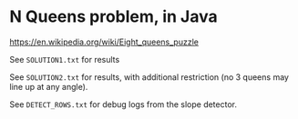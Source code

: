 # N Queens problem, in Java

https://en.wikipedia.org/wiki/Eight_queens_puzzle

See `SOLUTION1.txt` for results

See `SOLUTION2.txt` for results, with additional restriction (no 3 queens may line up at any angle).

See `DETECT_ROWS.txt` for debug logs from the slope detector.
